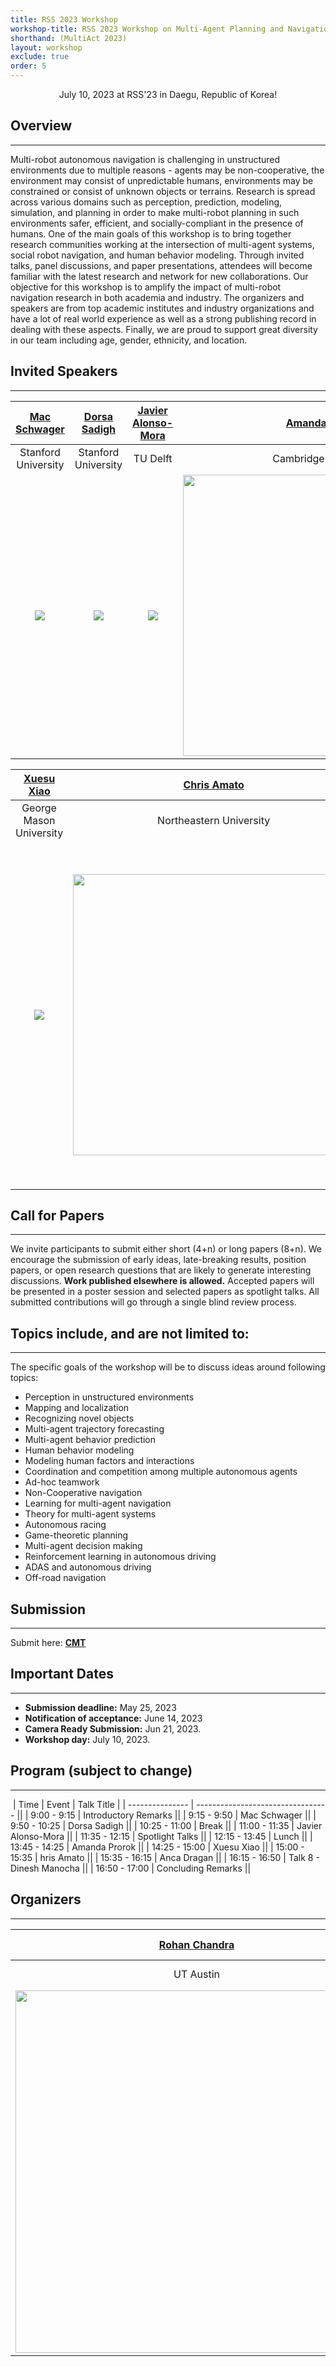 ```yaml
---
title: RSS 2023 Workshop
workshop-title: RSS 2023 Workshop on Multi-Agent Planning and Navigation in Challenging Environments
shorthand: (MultiAct 2023)
layout: workshop
exclude: true
order: 5
---
```


<center> July 10, 2023 at RSS'23 in Daegu, Republic of Korea!</center>

Overview
--------  
***

Multi-robot autonomous navigation is challenging in unstructured environments due to multiple reasons - agents may be non-cooperative, the environment may consist of unpredictable humans, environments may be constrained or consist of unknown objects or terrains. Research is spread across various domains such as perception, prediction, modeling, simulation, and planning in order to make multi-robot planning in such environments safer, efficient, and socially-compliant in the presence of humans. One of the main goals of this workshop is to bring together research communities working at the intersection of multi-agent systems, social robot navigation, and human behavior modeling. Through invited talks, panel discussions, and paper presentations, attendees will become familiar with the latest research and network for new collaborations. Our objective for this workshop is to amplify the impact of multi-robot navigation research in both academia and industry. The organizers and speakers are from top academic institutes and industry organizations and have a lot of real world experience as well as a strong publishing record in dealing with these aspects. Finally, we are proud to support great diversity in our team including age, gender, ethnicity, and location.

<!-- 
[Tweets by BADUE22](https://twitter.com/BADUE22?ref_src=twsrc%5Etfw)

[](https://twitter.com/BADUE22?ref_src=twsrc%5Etfw)

Follow us on Twitter to stay updated ! -->

Invited Speakers
----------------
***

| [Mac Schwager](https://web.stanford.edu/~schwager/) | [Dorsa Sadigh](https://dorsa.fyi/) | [Javier Alonso-Mora](http://www.alonsomora.com/) | [Amanda Prorok](https://proroklab.org/wp/) |
| :--------------------: | :--------------------: | :--------------------: | :--------------------: |
| Stanford University    | Stanford University    | TU Delft           | Cambridge University    | 
| <img src="https://obj.umiacs.umd.edu/badue-accepted/rss/mac.png"> | <img src="https://obj.umiacs.umd.edu/badue-accepted/rss/dorsa.png"> | <img src="https://obj.umiacs.umd.edu/badue-accepted/rss/javier.png">  | <img src="https://obj.umiacs.umd.edu/badue-accepted/rss/amanda.png" width=450 height=450>| 



| [Xuesu Xiao](https://cs.gmu.edu/~xiao/) | [Chris Amato](https://www.ccs.neu.edu/home/camato/) | [Anca Dragan](https://people.eecs.berkeley.edu/~anca/) | [Dinesh Manocha](https://www.cs.umd.edu/people/dmanocha) |
| :--------------------: | :--------------------: | :--------------------: | :--------------------: |
| George Mason University        | Northeastern University      | UC Berkeley    | University of Maryland       |
| <img src="https://obj.umiacs.umd.edu/badue-accepted/rss/xuesu.png"> | <img src="https://obj.umiacs.umd.edu/badue-accepted/rss/chris.png" width=450 height=450> | <img src="https://obj.umiacs.umd.edu/badue-accepted/rss/anca.png" width=550 height=550> | <img src="https://obj.umiacs.umd.edu/badue-accepted/rss/dinesh.png"> |


Call for Papers
---------------
***

We invite participants to submit either short (4+n) or long papers (8+n). We encourage the submission of early ideas, late-breaking results, position papers, or open research questions that are likely to generate interesting discussions. **Work published elsewhere is allowed.** Accepted papers will be presented in a poster session and selected papers as spotlight talks. All submitted contributions will go through a single blind review process.

  

Topics include, and are not limited to:
---------------
***

The specific goals of the workshop will be to discuss ideas around following topics:

* Perception in unstructured environments
* Mapping and localization
* Recognizing novel objects
* Multi-agent trajectory forecasting
* Multi-agent behavior prediction
* Human behavior modeling 
* Modeling human factors and interactions
* Coordination and competition among multiple autonomous agents
* Ad-hoc teamwork
* Non-Cooperative navigation
* Learning for multi-agent navigation
* Theory for multi-agent systems
* Autonomous racing
* Game-theoretic planning
* Multi-agent decision making 
* Reinforcement learning in autonomous driving
* ADAS and autonomous driving
* Off-road navigation


  

Submission
---------------
***

Submit here: [**CMT**](https://cmt3.research.microsoft.com/MultiAct2023/Submission/Index)


Important Dates
---------------
***

*   **Submission deadline:** May 25, 2023
*   **Notification of acceptance:** June 14, 2023
*   **Camera Ready Submission:** Jun 21, 2023.
*   **Workshop day:** July 10, 2023.


Program (subject to change)
---------------
***

 | Time            | Event                             | Talk Title |
| --------------- | --------------------------------- ||
| 9:00 - 9:15     | Introductory Remarks              ||
| 9:15 - 9:50     | Mac Schwager                      ||
| 9:50 - 10:25    | Dorsa Sadigh                      ||
| 10:25 - 11:00   | Break                             ||
| 11:00 - 11:35   | Javier Alonso-Mora                ||
| 11:35 - 12:15   | Spotlight Talks                   ||
| 12:15 - 13:45   | Lunch                             ||
| 13:45 - 14:25   | Amanda Prorok                     ||
| 14:25 - 15:00   | Xuesu Xiao                        ||
| 15:00 - 15:35   | hris Amato                        ||
| 15:35 - 16:15   |  Anca Dragan                      ||
| 16:15 - 16:50   | Talk 8 - Dinesh Manocha           ||
| 16:50 - 17:00   | Concluding Remarks                ||


  

<!-- #### Accepted Spotlight Papers (in order of presentation)

1.  [Exploring Contrastive Learning with Attention for Self-Driving Generalization](https://obj.umiacs.umd.edu/badue-accepted/7.pdf)  
    Laura Y Zheng (University of Maryland, College Park); Yu Shen (University of Maryland - College Park); Ming C Lin (UMD-CP & UNC-CH )
2.  [Inverse Reinforcement Learning with Hybrid-weight Trust-region Optimization and Curriculum Learning for Autonomous Maneuvering](https://obj.umiacs.umd.edu/badue-accepted/3.pdf)  
    Yu Shen (University of Maryland - College Park); Weizi Li (University of North Carolina at Chapel Hill); Ming C Lin (UMD-CP & UNC-CH )
3.  [Imitative Planning using Conditional Normalizing Flow](https://obj.umiacs.umd.edu/badue-accepted/2.pdf)  
    Shubhankar Agarwal (University of Texas at Austin); Harshit Sikchi (University of Texas at Austin); Cole Gulino (Uber Advanced Technologies Group); Eric Wilkinson (Uber Advanced Technologies Group ); Shivam Gautam (Aurora Innovations Inc.)
4.  [Motion Primitives Based Kinodynamic RRT for Autonomous Vehicle Navigation in Complex Environments](https://obj.umiacs.umd.edu/badue-accepted/12.pdf)  
    Shubham Kedia (University of Illinois, Urbana-Champaign); Sambhu Harimanas Karumanchi (University of Illinois, Urbana-Champaign)
5.  [Real-time Autonomous Parking in Unstructured Scenarios with an Indirect Optimal Control Approach](https://obj.umiacs.umd.edu/badue-accepted/8.pdf)  
    Edoardo Pagot (University of Trento); Mattia Piccinini (University of Trento); Alice Plebe (University of Trento); Enrico Bertolazzi (University of Trento); Francesco Biral ( University of Trento)
6.  [Data-Efficient Collaborative Decentralized Thermal-Inertial Odometry](https://obj.umiacs.umd.edu/badue-accepted/5.pdf)  
    Vincenzo Polizzi (Robotics and Perception Group, University of Zurich); Robert Hewitt (Jet Propulsion Laboratory, California Institute of Technology); Javier Hidalgo-Carrió (University of Zurich); Jeff Delaune (Jet Propulsion Laboratory, California Institute of Technology); Davide Scaramuzza (University of Zurich & ETH Zurich, Switzerland)
7.  [Multi-Event-Camera Depth Estimation and Outlier Rejection by Refocused Events Fusion](https://obj.umiacs.umd.edu/badue-accepted/4.pdf)  
    Suman Ghosh (TU Berlin); Guillermo Gallego (TU Berlin) -->

  
Organizers
---------------
***

| [Rohan Chandra](http://rohanchandra30.github.io/) | [Negar Mehr](http://negar.web.illinois.edu/) | [Joydeep Biswas](https://www.joydeepb.com/) | [Peter Stone](https://www.cs.utexas.edu/~pstone/) |
| :--------------------: | :--------------------: | :--------------------: | :--------------------: |
| UT Austin     | UIUC     | UT Austin          | UT Austin     | 
| <img src="https://obj.umiacs.umd.edu/badue-accepted/rss/rohan.png" width=580 height=580> | <img src="https://obj.umiacs.umd.edu/badue-accepted/rss/negar.png"> | <img src="https://obj.umiacs.umd.edu/badue-accepted/rss/joydeep.png" width=580 height=580> | <img src="https://obj.umiacs.umd.edu/badue-accepted/rss/peter.png"> | 

<!-- # Multi-Agent Planning and Navigation in Challenging Environments

## Overview

Multi-robot autonomous navigation is challenging in unstructured environments due to multiple reasons - agents may be non-cooperative, the environment may consist of unpredictable humans, environments may be constrained or consist of unknown objects or terrains. Research is spread across various domains such as perception, prediction, modeling, simulation, and planning in order to make multi-robot planning in such environments safer, efficient, and socially-compliant in the presence of humans. One of the main goals of this workshop is to bring together research communities working at the intersection of multi-agent systems, social robot navigation, and human behavior modeling. Through invited talks, panel discussions, and paper presentations, attendees will become familiar with the latest research and network for new collaborations. Our objective for this workshop is to amplify the impact of multi-robot navigation research in both academia and industry. The organizers and speakers are from top academic institutes and industry organizations and have a lot of real world experience as well as a strong publishing record in dealing with these aspects. Finally, we are proud to support great diversity in our team including age, gender, ethnicity, and location.

## Date and Location

The workshop will be held on 10th or 14th July, 2023 in Daegu, Republic of Korea.

## Agenda

- [9 - 9:15] Introductory Remarks
- [9:15 - 9:50] Talk 1 - Mac Schwager
- [9:50 - 10:25] Talk 2 - Dorsa Sadigh
- [10:25 - 11:00] Break
- [11:00 - 11:35] Talk 3 - Javier Alonso-Mora 
- [11:35 - 12:15] Spotlight Talks
- [12:15 - 13:45] Lunch
- [13:45 - 14:25] Talk 4 - Amanda Prorok
- [14:25 - 15:00] Talk 5 - Xuesu Xiao
- [15:00 - 15:35] Talk 6 - Chris Amato
- [15:35 - 16:15] Talk 7 - Anca Dragan
- [16:15 - 16:50] Talk 8 - Dinesh Manocha
- [16:50 - 17:00] Concluding Remarks



## Speakers

- Mac Schwager
- Dorsa Sadigh
- Javier Alonso-Mora
- Amanda Prorok
- Xuesu Xiao
- Chris Amato
- Anca Dragan
- Dinesh Manocha


## Call for Papers

To be announced.

## Registration

The workshop fee is [insert fee]. To register, please [insert registration details].

## Contact

For more information or to ask questions, please contact us at [rchandra@utexas.edu]. -->
